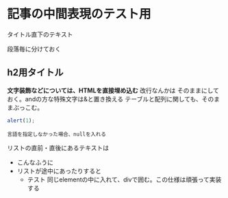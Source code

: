 # 記事の中間表現のテスト用

タイトル直下のテキスト

段落毎に分けておく

## h2用タイトル

**文字装飾などについては、HTMLを直接埋め込む**
改行なんかは
そのままにしておく。andの方な特殊文字は&と置き換える
テーブルと配列に関しても、そのままぶっこむ。

```js
alert(1);
```

```
言語を指定しなかった場合、nullを入れる
```

リストの直前・直後にあるテキストは
- こんなふうに
- リストが途中にあったりすると
  - テスト
同じelementの中に入れて、divで囲む。この仕様は頑張って実装する
